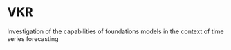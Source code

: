 # VKR
Investigation of the capabilities of foundations models in the context of time series forecasting
